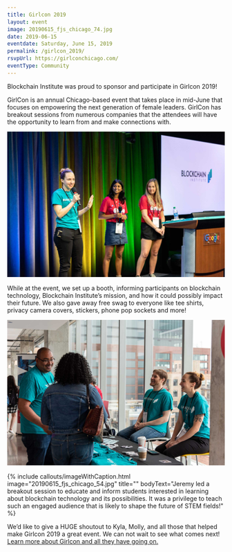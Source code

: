 ```yaml
---
title: Girlcon 2019
layout: event
image: 20190615_fjs_chicago_74.jpg
date: 2019-06-15
eventdate: Saturday, June 15, 2019
permalink: /girlcon_2019/
rsvpUrl: https://girlconchicago.com/
eventType: Community
---
```

Blockchain Institute was proud to sponsor and participate in Girlcon 2019!

GirlCon is an annual Chicago-based event that takes place in mid-June that focuses on empowering the next generation of female leaders. GirlCon has breakout sessions from numerous companies that the attendees will have the opportunity to learn from and make connections with.

<img src="/assets/img/20190615_fjs_chicago_12.jpg" alt="Hannah on stage" title="Hannah on stage"> 

While at the event, we set up a booth, informing participants on blockchain technology, Blockchain Institute’s mission, and how it could possibly impact their future. We also gave away free swag to everyone like tee shirts, privacy camera covers, stickers, phone pop sockets and more!

<img src="/assets/img/20190615_fjs_chicago_34.jpg" alt="TBI information table" title="TBI information table"> 

{% include callouts/imageWithCaption.html
	image="20190615_fjs_chicago_54.jpg"
	title=""
	bodyText="Jeremy led a breakout session to educate and inform students interested in learning about blockchain technology and its possibilities. It was a privilege to teach such an engaged audience that is likely to shape the future of STEM fields!"
%}


We’d like to give a HUGE shoutout to Kyla, Molly, and all those that helped make Girlcon 2019 a great event. We can not wait to see what comes next! <a href="https://girlconchicago.com/" target="_blank">Learn more about Girlcon and all they have going on.</a>
